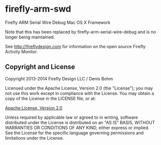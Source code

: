 firefly-arm-swd
===============

Firefly ARM Serial Wire Debug Mac OS X Framework

Note that this has been replaced by firefly-arm-serial-wire-debug and is no longer being maintained.

See http://fireflydesign.com for information on the open source Firefly Activity Monitor.

Copyright and License
---------------------
Copyright 2013-2014 Firefly Design LLC / Denis Bohm

Licensed under the Apache License, Version 2.0 (the "License"); you may not use this work except in compliance with the License. You may obtain a copy of the License in the LICENSE file, or at:

<a href="http://www.apache.org/licenses/LICENSE-2.0">Apache License, Version 2.0</a>

Unless required by applicable law or agreed to in writing, software distributed under the License is distributed on an "AS IS" BASIS, WITHOUT WARRANTIES OR CONDITIONS OF ANY KIND, either express or implied. See the License for the specific language governing permissions and limitations under the License.
